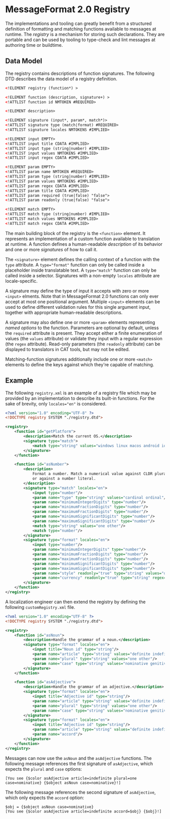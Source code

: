 # MessageFormat 2.0 Registry

The implementations and tooling can greatly benefit from a structured definition of formatting and matching functions available to messages at runtime. The _registry_ is a mechanism for storing such declarations. They are portable and can be used by tooling to type-check and lint messages at authoring time or buildtime.

## Data Model

The registry contains descriptions of function signatures. The following DTD describes the data model of a registry definition.

```xml
<!ELEMENT registry (function*) >

<!ELEMENT function (description, signature+) >
<!ATTLIST function id NMTOKEN #REQUIRED>

<!ELEMENT description>

<!ELEMENT signature (input*, param*, match*)>
<!ATTLIST signature type (match|format) #REQUIRED>
<!ATTLIST signature locales NMTOKENS #IMPLIED>

<!ELEMENT input EMPTY>
<!ATTLIST input title CDATA #IMPLIED>
<!ATTLIST input type (string|number) #IMPLIED>
<!ATTLIST input values NMTOKENS #IMPLIED>
<!ATTLIST input regex CDATA #IMPLIED>

<!ELEMENT param EMPTY>
<!ATTLIST param name NMTOKEN #REQUIRED>
<!ATTLIST param type (string|number) #IMPLIED>
<!ATTLIST param values NMTOKENS #IMPLIED>
<!ATTLIST param regex CDATA #IMPLIED>
<!ATTLIST param title CDATA #IMPLIED>
<!ATTLIST param required (true|false) "false">
<!ATTLIST param readonly (true|false) "false">

<!ELEMENT match EMPTY>
<!ATTLIST match type (string|number) #IMPLIED>
<!ATTLIST match values NMTOKENS #IMPLIED>
<!ATTLIST match regex CDATA #IMPLIED>
```

The main building block of the registry is the `<function>` element. It represents an implementation of a custom function available to translation at runtime. A function defines a human-readable _description_ of its behavior and one or more _signatures_ of how to call it.

The `<signature>` element defines the calling context of a function with the `type` attribute. A `type="format"` function can only be called inside a placeholder inside translatable text. A `type="match"` function can only be called inside a selector. Signatures with a non-empty `locales` attribute are locale-specific.

A signature may define the type of input it accepts with zero or more `<input>` elments. Note that in MessageFormat 2.0 functions can only ever accept at most one positional argument. Multiple `<input>` elements can be used to define different validation rules for this single argument input, together with appropriate human-readable descriptions.

A signature may also define one or more `<param>` elements representing _named options_ to the function. Parameters are optional by default, unless the `required` attribute is present. They accept either a finite enumeration of values (the `values` attribute) or validate they input with a regular expression (the `regex` attribute). Read-only parameters (the `readonly` attribute) can be displayed to translators in CAT tools, but may not be edited.

Matching-function signatures additionally include one or more `<match>` elements to define the keys against which they're capable of matching.

## Example

The following `registry.xml` is an example of a registry file which may be provided by an implementation to describe its built-in functions. For the sake of brevity, only `locales="en"` is considered.

```xml
<?xml version="1.0" encoding="UTF-8" ?>
<!DOCTYPE registry SYSTEM "./registry.dtd">

<registry>
    <function id="getPlatform">
        <description>Match the current OS.</description>
        <signature type="match">
            <match type="string" values="windows linux macos android ios"/>
        </signature>
    </function>

    <function id="asNumber">
        <description>
            Format a number. Match a numerical value against CLDR plural categories
            or against a number literal.
        </description>
        <signature type="match" locales="en">
            <input type="number"/>
            <param name="type" type="string" values="cardinal ordinal"/>
            <param name="minimumIntegerDigits" type="number"/>
            <param name="minimumFractionDigits" type="number"/>
            <param name="maximumFractionDigits" type="number"/>
            <param name="minimumSignificantDigits" type="number"/>
            <param name="maximumSignificantDigits" type="number"/>
            <match type="string" values="one other"/>
            <match type="number"/>
        </signature>
        <signature type="format" locales="en">
            <input type="number"/>
            <param name="minimumIntegerDigits" type="number"/>
            <param name="minimumFractionDigits" type="number"/>
            <param name="maximumFractionDigits" type="number"/>
            <param name="minimumSignificantDigits" type="number"/>
            <param name="maximumSignificantDigits" type="number"/>
            <param name="style" readonly="true" type="string" values="decimal currency percent unit"/>
            <param name="currency" readonly="true" type="string" regex="[A-Z]{3}"/>
        </signature>
    </function>
</registry>
```

A localization engineer can then extend the registry by defining the following `customRegistry.xml` file.

```xml
<?xml version="1.0" encoding="UTF-8" ?>
<!DOCTYPE registry SYSTEM "./registry.dtd">

<registry>
    <function id="asNoun">
        <description>Handle the grammar of a noun.</description>
        <signature type="format" locales="en">
            <input title="Noun id" type="string"/>
            <param name="article" type="string" values="definite indefinite"/>
            <param name="plural" type="string" values="one other"/>
            <param name="case" type="string" values="nominative genitive"/>
        </signature>
    </function>

    <function id="asAdjective">
        <description>Handle the grammar of an adjective.</description>
        <signature type="format" locales="en">
            <input title="Adjective id" type="string"/>
            <param name="article" type="string" values="definite indefinite"/>
            <param name="plural" type="string" values="one other"/>
            <param name="case" type="string" values="nominative genitive"/>
        </signature>
        <signature type="format" locales="en">
            <input title="Adjective id" type="string"/>
            <param name="article" type="string" values="definite indefinite"/>
            <param name="accord"/>
        </signature>
    </function>
</registry>
```

Messages can now use the `asNoun` and the `asAdjective` functions. The following message references the first signature of `asAdjective`, which expects the `plural` and `case` options:

    [You see {$color asAdjective article=indefinite plural=one case=nominative} {$object asNoun case=nominative}!]

The following message references the second signature of `asAdjective`, which only expects the `accord` option:

    $obj = {$object asNoun case=nominative}
    [You see {$color asAdjective article=indefinite accord=$obj} {$obj}!]
